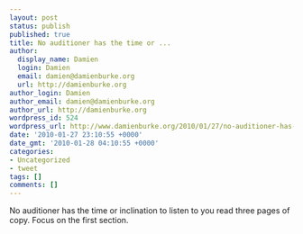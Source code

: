 ```yaml
---
layout: post
status: publish
published: true
title: No auditioner has the time or ...
author:
  display_name: Damien
  login: Damien
  email: damien@damienburke.org
  url: http://damienburke.org
author_login: Damien
author_email: damien@damienburke.org
author_url: http://damienburke.org
wordpress_id: 524
wordpress_url: http://www.damienburke.org/2010/01/27/no-auditioner-has-the-time-or/
date: '2010-01-27 23:10:55 +0000'
date_gmt: '2010-01-28 04:10:55 +0000'
categories:
- Uncategorized
- tweet
tags: []
comments: []
---
```

<p>No auditioner has the time or inclination to listen to you read three pages of copy. Focus on the first section.</p>
